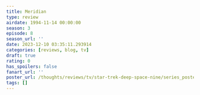 ```yaml
---
title: Meridian
type: review
airdate: 1994-11-14 00:00:00
season: 3
episode: 8
season_url: ''
date: 2023-12-10 03:35:11.293914
categories: [reviews, blog, tv]
draft: true
rating: 0
has_spoilers: false
fanart_url: ''
poster_url: /thoughts/reviews/tv/star-trek-deep-space-nine/series_poster.jpg
tags: []
---
```


